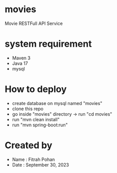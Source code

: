 # movies
 Movie RESTFull API Service

# system requirement
  * Maven 3 
  * Java 17 
  * mysql
   
# How to deploy
  * create database on mysql named "movies"
  * clone this repo 
  * go inside "movies" directory -> run "cd movies"
  * run "mvn clean install"
  * run "mvn spring-boot:run"
 
# Created by
  * Name : Fitrah Pohan 
  * Date : September 30, 2023
    
 